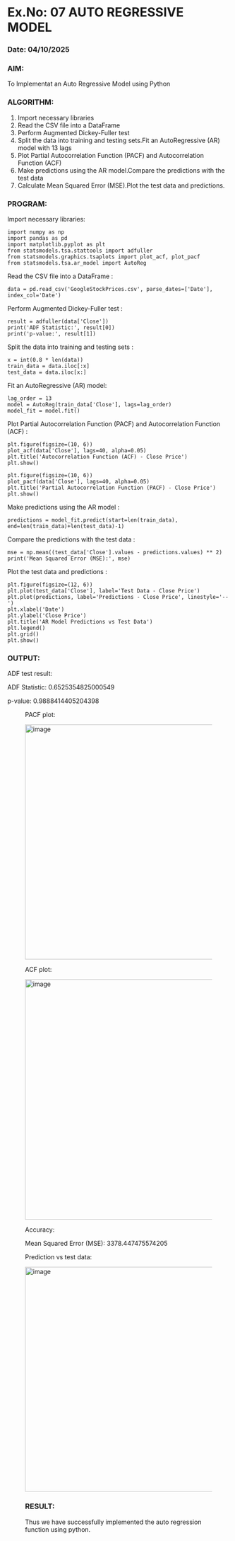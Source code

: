 # Ex.No: 07                                       AUTO REGRESSIVE MODEL
### Date: 04/10/2025



### AIM:
To Implementat an Auto Regressive Model using Python
### ALGORITHM:
1. Import necessary libraries
2. Read the CSV file into a DataFrame
3. Perform Augmented Dickey-Fuller test
4. Split the data into training and testing sets.Fit an AutoRegressive (AR) model with 13 lags
5. Plot Partial Autocorrelation Function (PACF) and Autocorrelation Function (ACF)
6. Make predictions using the AR model.Compare the predictions with the test data
7. Calculate Mean Squared Error (MSE).Plot the test data and predictions.
### PROGRAM:
Import necessary libraries:
```
import numpy as np
import pandas as pd
import matplotlib.pyplot as plt
from statsmodels.tsa.stattools import adfuller
from statsmodels.graphics.tsaplots import plot_acf, plot_pacf
from statsmodels.tsa.ar_model import AutoReg
```
Read the CSV file into a DataFrame :
```
data = pd.read_csv('GoogleStockPrices.csv', parse_dates=['Date'], index_col='Date')
```
Perform Augmented Dickey-Fuller test :
```
result = adfuller(data['Close'])
print('ADF Statistic:', result[0])
print('p-value:', result[1])
```
Split the data into training and testing sets :
```
x = int(0.8 * len(data))
train_data = data.iloc[:x]
test_data = data.iloc[x:]
```
Fit an AutoRegressive (AR) model:
```
lag_order = 13
model = AutoReg(train_data['Close'], lags=lag_order)
model_fit = model.fit()
```
Plot Partial Autocorrelation Function (PACF) and Autocorrelation Function (ACF) :
```
plt.figure(figsize=(10, 6))
plot_acf(data['Close'], lags=40, alpha=0.05)
plt.title('Autocorrelation Function (ACF) - Close Price')
plt.show()

plt.figure(figsize=(10, 6))
plot_pacf(data['Close'], lags=40, alpha=0.05)
plt.title('Partial Autocorrelation Function (PACF) - Close Price')
plt.show()
```
Make predictions using the AR model :
```
predictions = model_fit.predict(start=len(train_data), end=len(train_data)+len(test_data)-1)
```
Compare the predictions with the test data :
```
mse = np.mean((test_data['Close'].values - predictions.values) ** 2)
print('Mean Squared Error (MSE):', mse)
```
Plot the test data and predictions :
```
plt.figure(figsize=(12, 6))
plt.plot(test_data['Close'], label='Test Data - Close Price')
plt.plot(predictions, label='Predictions - Close Price', linestyle='--')
plt.xlabel('Date')
plt.ylabel('Close Price')
plt.title('AR Model Predictions vs Test Data')
plt.legend()
plt.grid()
plt.show()
```

### OUTPUT:

ADF test result:


ADF Statistic: 0.6525354825000549

p-value: 0.9888414405204398
<Figure size 1000x600 with 0 Axes>
  
PACF plot:

<img width="718" height="531" alt="image" src="https://github.com/user-attachments/assets/cd2478bd-15f4-42b3-ad27-ab1944344c19" />

ACF plot:

<img width="730" height="543" alt="image" src="https://github.com/user-attachments/assets/cb78b1cd-4755-4576-86bc-77b784473d3d" />

Accuracy:

Mean Squared Error (MSE): 3378.447475574205

Prediction vs test data:

<img width="943" height="508" alt="image" src="https://github.com/user-attachments/assets/e4f67d7c-4815-4b2d-9f7e-c978211c3d05" />


### RESULT:
Thus we have successfully implemented the auto regression function using python.
